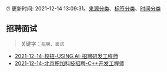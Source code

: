 :alarm_clock: 更新时间: 2021-12-14 13:09:31。[来源分类](../README.md)、[标签分类](../TAGS.md)、[时间分类](../TIMELINE.md)

## 招聘面试


> 关键字：`招聘`、`面试`



- [2021-12-14-校招-USING.AI-招聘研发工程师](https://www.v2ex.com/t/822190) 
- [2021-12-14-北京积加科技招聘-C++开发工程师](https://www.v2ex.com/t/822186) 